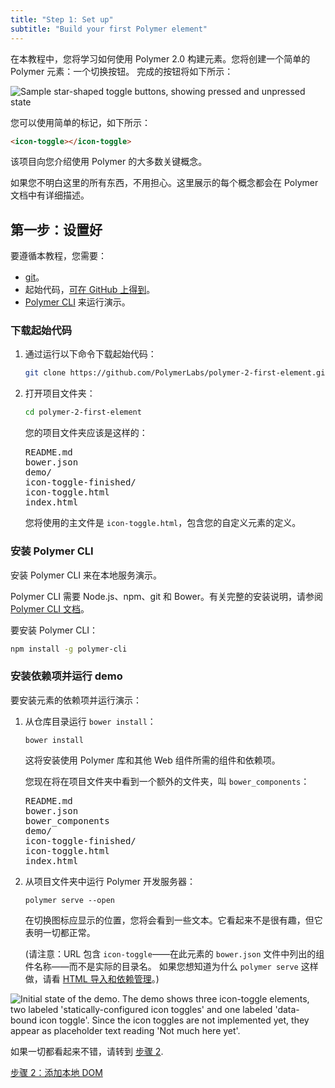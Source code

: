 ```yaml
---
title: "Step 1: Set up"
subtitle: "Build your first Polymer element"
---
```


<!-- toc -->

在本教程中，您将学习如何使用 Polymer 2.0 构建元素。您将创建一个简单的 Polymer 元素：一个切换按钮。
完成的按钮将如下所示：

![Sample star-shaped toggle buttons, showing pressed and unpressed
state](/images/2.0/first-element/sample-toggles.png)

您可以使用简单的标记，如下所示：

```html
<icon-toggle></icon-toggle>
```

该项目向您介绍使用 Polymer 的大多数关键概念。

如果您不明白这里的所有东西，不用担心。这里展示的每个概念都会在 Polymer 文档中有详细描述。


## 第一步：设置好

要遵循本教程，您需要：

-   [git](https://git-scm.com/downloads)。
-   起始代码，[可在 GitHub 上得到](https://github.com/PolymerLabs/polymer-2-first-element.git)。
-   [Polymer CLI](/2.0/docs/tools/polymer-cli) 来运行演示。

### 下载起始代码

1.  通过运行以下命令下载起始代码：

    ```bash
    git clone https://github.com/PolymerLabs/polymer-2-first-element.git
    ```
 
2.  打开项目文件夹：

    ```bash
    cd polymer-2-first-element
    ```

    您的项目文件夹应该是这样的：

    <pre>
    README.md
    bower.json
    demo/
    icon-toggle-finished/
    icon-toggle.html
    index.html
    </pre>

    您将使用的主文件是 `icon-toggle.html`，包含您的自定义元素的定义。

### 安装 Polymer CLI

安装 Polymer CLI 来在本地服务演示。

Polymer CLI 需要 Node.js、npm、git 和 Bower。有关完整的安装说明，请参阅 [Polymer CLI 文档](/{{{polymer_version_dir}}}/docs/tools/polymer-cli)。

要安装 Polymer CLI：

   ```bash
   npm install -g polymer-cli
   ```

### 安装依赖项并运行 demo

要安装元素的依赖项并运行演示：

1.  从仓库目录运行 `bower install`：

        bower install

    这将安装使用 Polymer 库和其他 Web 组件所需的组件和依赖项。

    您现在将在项目文件夹中看到一个额外的文件夹，叫 `bower_components`：

    <pre>
    README.md
    bower.json
    bower_components
    demo/
    icon-toggle-finished/
    icon-toggle.html
    index.html
    </pre>

2.  从项目文件夹中运行 Polymer 开发服务器：

        polymer serve --open

    在切换图标应显示的位置，您将会看到一些文本。它看起来不是很有趣，但它表明一切都正常。
 
    (请注意：URL 包含 `icon-toggle`——在此元素的 `bower.json` 文件中列出的组件名称——而不是实际的目录名。
    如果您想知道为什么 `polymer serve` 这样做，请看 [HTML 导入和依赖管理](/2.0/docs/tools/create-element-polymer-cli#dependencies)。)

<img src="/images/2.0/first-element/starting-state.png" alt="Initial state of the demo. The demo 
shows three icon-toggle elements, two labeled 'statically-configured icon toggles' and one labeled 
'data-bound icon toggle'. Since the icon toggles are not implemented yet, they appear as 
placeholder text reading 'Not much here yet'." title="Initial demo">

如果一切都看起来不错，请转到 [步骤 2](step-2).

<a class="blue-button" href="step-2">步骤 2：添加本地 DOM</a>
